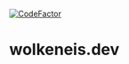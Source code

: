 [![CodeFactor](https://www.codefactor.io/repository/github/wolkeneis/wolkeneis.dev/badge)](https://www.codefactor.io/repository/github/wolkeneis/wolkeneis.dev)

# wolkeneis.dev
